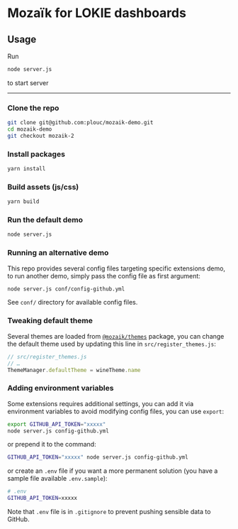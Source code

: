 # Mozaïk for LOKIE dashboards

## Usage

Run 

``` sh
node server.js
```
to start server

------------------------
### Clone the repo

``` sh
git clone git@github.com:plouc/mozaik-demo.git
cd mozaik-demo
git checkout mozaik-2
```

### Install packages

``` sh
yarn install
```

### Build assets (js/css)

``` sh
yarn build
```

### Run the default demo

``` sh
node server.js
```

### Running an alternative demo

This repo provides several config files targeting specific
extensions demo, to run another demo, simply pass the config
file as first argument:

``` sh
node server.js conf/config-github.yml
```

See `conf/` directory for available config files.

### Tweaking default theme

Several themes are loaded from
[`@mozaik/themes`](https://github.com/plouc/mozaik/tree/v2.x/packages/themes)
package, you can change the default theme used by
updating this line in `src/register_themes.js`:

``` javascript
// src/register_themes.js
// …
ThemeManager.defaultTheme = wineTheme.name
```

### Adding environment variables

Some extensions requires additional settings, you
can add it via environment variables to avoid
modifying config files, you can use `export`:

``` sh
export GITHUB_API_TOKEN="xxxxx"
node server.js config-github.yml
```

or prepend it to the command:

``` sh
GITHUB_API_TOKEN="xxxxx" node server.js config-github.yml
```

or create an `.env` file if you want a more permanent solution
(you have a sample file available `.env.sample`):

``` sh
# .env
GITHUB_API_TOKEN=xxxxx
```

Note that `.env` file is in `.gitignore` to prevent pushing
sensible data to GitHub.

[travis-image]: https://img.shields.io/travis/plouc/mozaik-demo.svg?style=flat-square
[travis-url]: https://travis-ci.org/plouc/mozaik-demo
